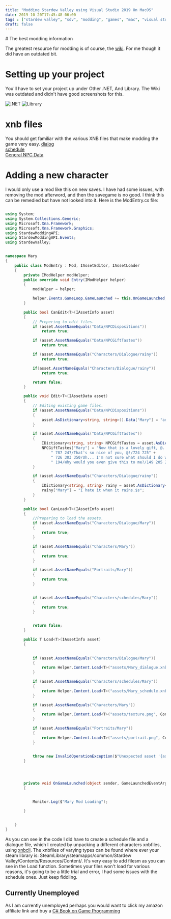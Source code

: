 ```yaml
---
title: "Modding Stardew Valley using Visual Studio 2019 On MacOS"
date: 2019-10-20T17:45:48-06:00
tags : ["stardew valley", "sdv", "modding", "games", "mac", "visual studio"]
draft: false
---
```

<link rel="stylesheet" href="https://openmonstervision.github.io/prism.css" />
<script src="https://openmonstervision.github.io/prism.js" type="text/javascript"></script>
# The best modding information

The greatest resource for modding is of course, the [wiki](https://stardewvalleywiki.com/Modding:Player_Guide/Getting_Started). For me though it did have an outdated bit.

# Setting up your project

You'll have to set your project up under Other .NET, And Library. The Wiki was outdated and didn't have good screenshots for this.

![.NET](https://openmonstervision.github.io/blog/images/one.png)
![Library](https://openmonstervision.github.io/blog/images/two.png)


# xnb files
You should get familiar with the various XNB files that make modding the game very easy.
[dialog](https://stardewvalleywiki.com/Modding:Dialogue)
<br />
[schedule](https://stardewvalleywiki.com/Modding:Schedule_data)
<br />
[General NPC Data](https://stardewvalleywiki.com/Modding:NPC_data)

# Adding a new character

I would only use a mod like this on new saves. I have had some issues, with removing the mod afterword, and then the savegame is no good. I think this can be remedied but have not looked into it.
Here is the ModEntry.cs file:
``` csharp

using System;
using System.Collections.Generic;
using Microsoft.Xna.Framework;
using Microsoft.Xna.Framework.Graphics;
using StardewModdingAPI;
using StardewModdingAPI.Events;
using StardewValley;


namespace Mary
{
    public class ModEntry : Mod, IAssetEditor, IAssetLoader
    {
        private IModHelper modHelper;
        public override void Entry(IModHelper helper)
        {
            modHelper = helper;

            helper.Events.GameLoop.GameLaunched += this.OnGameLaunched;
        }

        public bool CanEdit<T>(IAssetInfo asset)
        {
            // Prepering to edit files.
            if (asset.AssetNameEquals("Data/NPCDispositions"))
                return true;

            if (asset.AssetNameEquals("Data/NPCGiftTastes"))
                return true;

            if (asset.AssetNameEquals("Characters/Dialogue/rainy"))
                return true;

            if(asset.AssetNameEquals("Characters/Dialogue/rainy"))
                return true;

            return false;
        }

        public void Edit<T>(IAssetData asset)
        {
            // Editing existing game files.
            if (asset.AssetNameEquals("Data/NPCDispositions"))
            {
                asset.AsDictionary<string, string>().Data["Mary"] = "adult/shy/outgoing/positive/female/datable/null/Town/fall 9//Tent 2 3/Mary";
            }

            if (asset.AssetNameEquals("Data/NPCGiftTastes"))
            {
                IDictionary<string, string> NPCGiftTastes = asset.AsDictionary<string, string>().Data;
                NPCGiftTastes["Mary"] = "Now that is a lovely gift, @. It will really help me!/227 228 220 428 440" +
                    " 787 247/That's so nice of you, @!/724 725" +
                    " 726 303 350/Uh... I'm not sure what should I do with this./2 24 90 174 190 336" +
                    " 194/Why would you even give this to me?/149 205 281 404 420 422/Thank you.//";
            }

            if (asset.AssetNameEquals("Characters/Dialogue/rainy"))
            {
                IDictionary<string, string> rainy = asset.AsDictionary<string, string>().Data;
                rainy["Mary"] = "I hate it when it rains.$s";
            }
        }

        public bool CanLoad<T>(IAssetInfo asset)
        {
            //Preparing to load the assets.
            if (asset.AssetNameEquals("Characters/Dialogue/Mary"))
            {
                return true;
            }

            if (asset.AssetNameEquals("Characters/Mary"))
            {
                return true;
            }

            if (asset.AssetNameEquals("Portraits/Mary"))
            {
                return true;
            }


            if (asset.AssetNameEquals("Characters/schedules/Mary"))
            {
                return true;
            }


            return false;
        }

        public T Load<T>(IAssetInfo asset)
        {
         

            if (asset.AssetNameEquals("Characters/Dialogue/Mary"))
            {
                return Helper.Content.Load<T>("assets/Mary_dialogue.xnb", ContentSource.ModFolder);
            }

            if (asset.AssetNameEquals("Characters/schedules/Mary"))
            {
                return Helper.Content.Load<T>("assets/Mary_schedule.xnb", ContentSource.ModFolder);
            }

            if (asset.AssetNameEquals("Characters/Mary"))
            {
                return Helper.Content.Load<T>("assets/texture.png", ContentSource.ModFolder);
            }

            if (asset.AssetNameEquals("Portraits/Mary"))
            {
                return Helper.Content.Load<T>("assets/portrait.png", ContentSource.ModFolder);
            }


            throw new InvalidOperationException($"Unexpected asset '{asset.AssetName}'.");
        }




        private void OnGameLaunched(object sender, GameLaunchedEventArgs e)
        {


            Monitor.Log($"Mary Mod Loading");

        }


    }
}
```

As you can see in the code I did have to create a schedule file and a dialogue file, which I created by unpacking a different characters xnbfiles, using [xnbcli](https://github.com/LeonBlade/xnbcli). The xnbfiles of varying types can be found where ever your steam library is: SteamLibrary/steamapps/common/Stardew Valley/Contents/Resources/Content/. It's very easy to add filesm as you can see in the Load function. Sometimes your files won't load for various reasons, it's going to be a little trial and error, I had some issues with the schedule ones. Just keep fiddling. 

## Currently Unemployed

As I am currently unemployed perhaps you would want to click my amazon affiliate link and buy a [C# Book on Game Programming](https://www.amazon.com/gp/product/0134659864/ref=as_li_qf_asin_il_tl?ie=UTF8&tag=bsdpblog-20&creative=9325&linkCode=as2&creativeASIN=0134659864&linkId=7ab0cb6cfa0116eee2d1f1c12caddab9)


